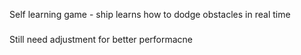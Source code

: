 Self learning game - ship learns how to dodge obstacles in real time
###
Still need adjustment for better performacne
